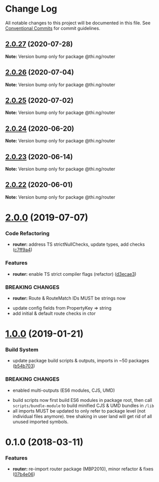 # Change Log

All notable changes to this project will be documented in this file.
See [Conventional Commits](https://conventionalcommits.org) for commit guidelines.

## [2.0.27](https://github.com/thi-ng/umbrella/compare/@thi.ng/router@2.0.26...@thi.ng/router@2.0.27) (2020-07-28)

**Note:** Version bump only for package @thi.ng/router





## [2.0.26](https://github.com/thi-ng/umbrella/compare/@thi.ng/router@2.0.25...@thi.ng/router@2.0.26) (2020-07-04)

**Note:** Version bump only for package @thi.ng/router





## [2.0.25](https://github.com/thi-ng/umbrella/compare/@thi.ng/router@2.0.24...@thi.ng/router@2.0.25) (2020-07-02)

**Note:** Version bump only for package @thi.ng/router





## [2.0.24](https://github.com/thi-ng/umbrella/compare/@thi.ng/router@2.0.23...@thi.ng/router@2.0.24) (2020-06-20)

**Note:** Version bump only for package @thi.ng/router





## [2.0.23](https://github.com/thi-ng/umbrella/compare/@thi.ng/router@2.0.22...@thi.ng/router@2.0.23) (2020-06-14)

**Note:** Version bump only for package @thi.ng/router





## [2.0.22](https://github.com/thi-ng/umbrella/compare/@thi.ng/router@2.0.21...@thi.ng/router@2.0.22) (2020-06-01)

**Note:** Version bump only for package @thi.ng/router





# [2.0.0](https://github.com/thi-ng/umbrella/compare/@thi.ng/router@1.0.12...@thi.ng/router@2.0.0) (2019-07-07)

### Code Refactoring

* **router:** address TS strictNullChecks, update types, add checks ([c7ff9a4](https://github.com/thi-ng/umbrella/commit/c7ff9a4))

### Features

* **router:** enable TS strict compiler flags (refactor) ([d3ecae3](https://github.com/thi-ng/umbrella/commit/d3ecae3))

### BREAKING CHANGES

* **router:** Route & RouteMatch IDs MUST be strings now

- update config fields from PropertyKey => string
- add initial & default route checks in ctor

# [1.0.0](https://github.com/thi-ng/umbrella/compare/@thi.ng/router@0.1.30...@thi.ng/router@1.0.0) (2019-01-21)

### Build System

* update package build scripts & outputs, imports in ~50 packages ([b54b703](https://github.com/thi-ng/umbrella/commit/b54b703))

### BREAKING CHANGES

* enabled multi-outputs (ES6 modules, CJS, UMD)

- build scripts now first build ES6 modules in package root, then call
  `scripts/bundle-module` to build minified CJS & UMD bundles in `/lib`
- all imports MUST be updated to only refer to package level
  (not individual files anymore). tree shaking in user land will get rid of
  all unused imported symbols.

<a name="0.1.0"></a>
# 0.1.0 (2018-03-11)

### Features

* **router:** re-import router package (MBP2010), minor refactor & fixes ([07b4e06](https://github.com/thi-ng/umbrella/commit/07b4e06))
